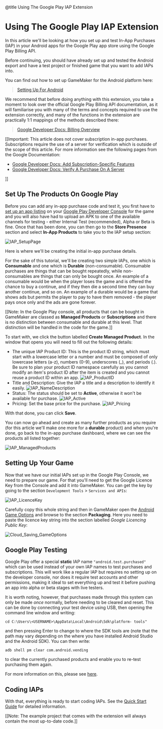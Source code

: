 @title Using The Google Play IAP Extension

# Using The Google Play IAP Extension

In this article we'll be looking at how you set up and test In-App Purchases (IAP) in your Android apps for the Google Play app store using the Google Play Billing API.

Before continuing, you should have already set up and tested the Android export and have a test project or finished game that you want to add IAPs into.

You can find out how to set up GameMaker for the Android platform here:

> [Setting Up For Android](https://help.gamemaker.io/hc/en-us/articles/115001368727-Setting-Up-For-Android)

We recommend that before doing anything with this extension, you take a moment to look over the official Google Play Billing API documentation, as it will familiarise you with many of the terms and concepts required to use the extension correctly, and many of the functions in the extension are practically 1:1 mappings of the methods described there:

> [Google Developer Docs: Billing Overview](https://developer.android.com/google/play/billing/billing_overview)

[[Important: This article does not cover subscription in-app purchases. Subscriptions require the use of a server for verification which is outside of the scope of this article. For more information see the following pages from the Google Documentation:

* [Google Developer Docs: Add Subscription-Specific Features](https://developer.android.com/google/play/billing/subscriptions)
* [Google Developer Docs: Verify A Purchase On A Server](https://developer.android.com/google/play/billing/billing_library_overview#Verify-purchase)

]]
 

## Set Up The Products On Google Play

Before you can add any in-app purchase code and test it, you first have to [set up an app listing](https://support.google.com/googleplay/android-developer/answer/9859152) on your [Google Play Developer Console](https://developer.android.com/distribute/console/index.html) for the game and you will also have had to upload an APK to one of the available channels for testing - either Internal Test (recommended), Alpha or Beta is fine. Once that has been done, you can then go to the **Store Presence** section and select **In-App Products** to take you to the IAP setup section:

![IAP_SetupPage](assets/images/IAP_SetupPage.png)

Here is where we'll be creating the initial in-app purchase details.

For the sake of this tutorial, we'll be creating two simple IAPs, one which is **Consumable** and one which is **Durable** (non-consumable). Consumable purchases are things that can be bought repeatedly, while non-consumables are things that can only be bought once. An example of a consumable would be when the player loses the game and is offered the chance to buy a continue, and if they then die a second time they can buy another continue, and so on. An example of a durable would be a game that shows ads but permits the player to pay to have them removed - the player pays once only and the ads are gone forever.

[[Note: In the Google Play console, all products that can be bought in GameMaker are classed as **Managed Products** or **Subscriptions** and there is no distinction between consumable and durable at this level. That distinction will be handled in the code for the game.]]

To start with, we click the button labelled **Create Managed Product**. In the window that opens you will need to fill out the following details:

* The unique IAP Product ID: This is the product ID string, which must start with a lowercase letter or a number and must be composed of only lowercase letters (a-z), numbers (0-9), underscores (_), and periods (.). Be sure to plan your product ID namespace carefully as you cannot modify an item's product ID after the item is created and you cannot reuse a product ID within an app.
![IAP_ProductID](assets/images/IAP_ProductID.png)
* Title and Description: Give the IAP a title and a description to identify it easily.
![IAP_NameDescription](assets/images/IAP_NameDescription.png)
* Status: The status should be set to **Active**, otherwise it won't be available for purchase.
![IAP_Active](assets/images/IAP_Active.png)
* Pricing: Set the base price for the purchase.
![IAP_Pricing](assets/images/IAP_Pricing.png)

With that done, you can click **Save**.

You can now go ahead and create as many further products as you require (for this article we'll make one more for a **durable** product) and when you're done, go back to the in-app purchase dashboard, where we can see the products all listed together:

![IAP_ManagedProducts](assets/images/IAP_ManagedProducts.png)

## Setting Up Your Game

Now that we have our initial IAPs set up in the Google Play Console, we need to prepare our game. For that you'll need to get the Google Licence Key from the Console and add it into GameMaker. You can get the key by going to the section `Development Tools` > `Services and APIs`:

![IAP_LicenceKey](assets/images/IAP_LicenceKey.png)

Carefully copy this whole string and then in GameMaker open the [Android Game Options](https://manual.gamemaker.io/monthly/en/Settings/Game_Options/Android.htm) and browse to the section **Packaging**. Here you need to paste the licence key string into the section labelled *Google Licencing Public Key*:

![Cloud_Saving_GameOptions](assets/images/Cloud_Saving_GameOptions.png)

## Google Play Testing

Google Play offer a special **static** IAP name `"android.test.purchased"` which can be used instead of your own IAP names to test purchases and subscriptions. This will work like a regular IAP but requires no setting up on the developer console, nor does it require test accounts and other permissions, making it ideal to set everything up and test it before pushing an app into alpha or beta stages with live testers.

It is worth noting, however, that purchases made through this system can only be made *once* normally, before needing to be cleared and reset. This can be done by connecting your test device using USB, then opening the command line window and writing:

```
cd C:\Users\<USERNAME>\AppData\Local\Android\Sdk\platform- tools"
```

and then pressing Enter to change to where the SDK tools are (note that the path may vary depending on the where you have installed Android Studio and the Android SDK). You can then write:

```
adb shell pm clear com.android.vending 
```

to clear the currently purchased products and enable you to re-test purchasing them again.

For more information on this, please see [here](https://developer.android.com/google/play/billing/test).

## Coding IAPs

With that, everything is ready to start coding IAPs. See the [Quick Start Guide](quick_start_guide) for detailed information.

[[Note: The example project that comes with the extension will always contain the most up-to-date code.]]
